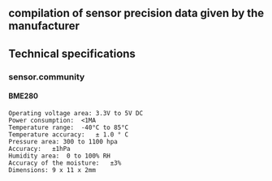 ## compilation of sensor precision data given by the manufacturer
## Technical specifications

### sensor.community
#### BME280

    Operating voltage area:	3.3V to 5V DC
    Power consumption:	<1MA
    Temperature range:	-40°C to 85°C
    Temperature accuracy:	± 1.0 ° C
    Pressure area: 300 to 1100 hpa
    Accuracy:	±1hPa
    Humidity area:	0 to 100% RH
    Accuracy of the moisture:	±3%
    Dimensions:	9 x 11 x 2mm